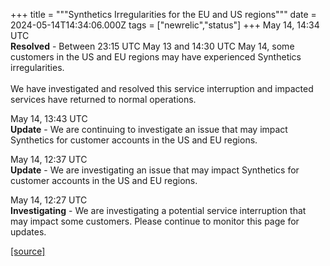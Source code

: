 +++
title = """Synthetics Irregularities for the EU and US regions"""
date = 2024-05-14T14:34:06.000Z
tags = ["newrelic","status"]
+++
May 14, 14:34 UTC  
**Resolved** - Between 23:15 UTC May 13 and 14:30 UTC May 14, some customers in the US and EU regions may have experienced Synthetics irregularities.  
   
We have investigated and resolved this service interruption and impacted services have returned to normal operations.

May 14, 13:43 UTC  
**Update** - We are continuing to investigate an issue that may impact Synthetics for customer accounts in the US and EU regions.

May 14, 12:37 UTC  
**Update** - We are investigating an issue that may impact Synthetics for customer accounts in the US and EU regions.

May 14, 12:27 UTC  
**Investigating** - We are investigating a potential service interruption that may impact some customers. Please continue to monitor this page for updates.

[[source]](https://status.newrelic.com/incidents/j8cn2d08s8ly)
